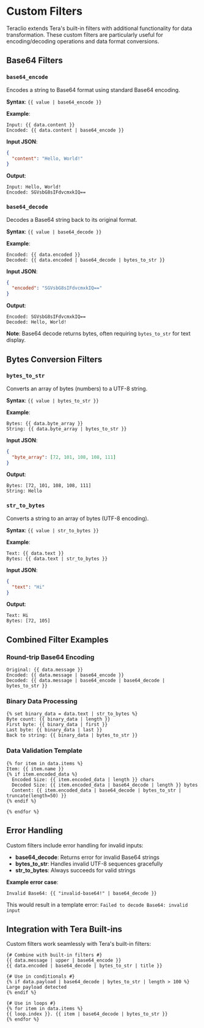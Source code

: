 # Custom Filters

Teraclio extends Tera's built-in filters with additional functionality for data transformation. These custom filters are particularly useful for encoding/decoding operations and data format conversions.

## Base64 Filters

### `base64_encode`

Encodes a string to Base64 format using standard Base64 encoding.

**Syntax**: `{{ value | base64_encode }}`

**Example**:
```jinja2
Input: {{ data.content }}
Encoded: {{ data.content | base64_encode }}
```

**Input JSON**:
```json
{
  "content": "Hello, World!"
}
```

**Output**:
```
Input: Hello, World!
Encoded: SGVsbG8sIFdvcmxkIQ==
```

### `base64_decode`

Decodes a Base64 string back to its original format.

**Syntax**: `{{ value | base64_decode }}`

**Example**:
```jinja2
Encoded: {{ data.encoded }}
Decoded: {{ data.encoded | base64_decode | bytes_to_str }}
```

**Input JSON**:
```json
{
  "encoded": "SGVsbG8sIFdvcmxkIQ=="
}
```

**Output**:
```
Encoded: SGVsbG8sIFdvcmxkIQ==
Decoded: Hello, World!
```

**Note**: Base64 decode returns bytes, often requiring `bytes_to_str` for text display.

## Bytes Conversion Filters

### `bytes_to_str`

Converts an array of bytes (numbers) to a UTF-8 string.

**Syntax**: `{{ value | bytes_to_str }}`

**Example**:
```jinja2
Bytes: {{ data.byte_array }}
String: {{ data.byte_array | bytes_to_str }}
```

**Input JSON**:
```json
{
  "byte_array": [72, 101, 108, 108, 111]
}
```

**Output**:
```
Bytes: [72, 101, 108, 108, 111]
String: Hello
```

### `str_to_bytes`

Converts a string to an array of bytes (UTF-8 encoding).

**Syntax**: `{{ value | str_to_bytes }}`

**Example**:
```jinja2
Text: {{ data.text }}
Bytes: {{ data.text | str_to_bytes }}
```

**Input JSON**:
```json
{
  "text": "Hi"
}
```

**Output**:
```
Text: Hi
Bytes: [72, 105]
```

## Combined Filter Examples

### Round-trip Base64 Encoding
```jinja2
Original: {{ data.message }}
Encoded: {{ data.message | base64_encode }}
Decoded: {{ data.message | base64_encode | base64_decode | bytes_to_str }}
```

### Binary Data Processing
```jinja2
{% set binary_data = data.text | str_to_bytes %}
Byte count: {{ binary_data | length }}
First byte: {{ binary_data | first }}
Last byte: {{ binary_data | last }}
Back to string: {{ binary_data | bytes_to_str }}
```

### Data Validation Template
```jinja2
{% for item in data.items %}
Item: {{ item.name }}
{% if item.encoded_data %}
  Encoded Size: {{ item.encoded_data | length }} chars
  Decoded Size: {{ item.encoded_data | base64_decode | length }} bytes
  Content: {{ item.encoded_data | base64_decode | bytes_to_str | truncate(length=50) }}
{% endif %}

{% endfor %}
```

## Error Handling

Custom filters include error handling for invalid inputs:

- **base64_decode**: Returns error for invalid Base64 strings
- **bytes_to_str**: Handles invalid UTF-8 sequences gracefully  
- **str_to_bytes**: Always succeeds for valid strings

**Example error case**:
```jinja2
Invalid Base64: {{ "invalid-base64!" | base64_decode }}
```

This would result in a template error: `Failed to decode Base64: invalid input`

## Integration with Tera Built-ins

Custom filters work seamlessly with Tera's built-in filters:

```jinja2
{# Combine with built-in filters #}
{{ data.message | upper | base64_encode }}
{{ data.encoded | base64_decode | bytes_to_str | title }}

{# Use in conditionals #}
{% if data.payload | base64_decode | bytes_to_str | length > 100 %}
Large payload detected
{% endif %}

{# Use in loops #}
{% for item in data.items %}
{{ loop.index }}. {{ item | base64_decode | bytes_to_str }}
{% endfor %}
```